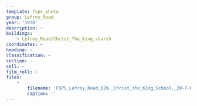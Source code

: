 ```yaml
---
template: fsps_photo
group: Lefroy_Road
year: '1978'
description: ~
buildings:
    - Lefroy_Road/Christ_The_King_church
coordinates: ~
heading: ~
classification: ~
section: ~
cell: ~
film_roll: ~
files:
    -
        filename: 'FSPS_Lefroy_Road_029,_Christ_the_King_School,_20-7-M,_1978.png'
        caption: ''
---
```

